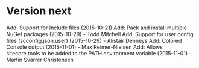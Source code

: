 Version next
============
Add: Support for Include files (2015-10-21)
Add: Pack and install multiple NuGet packages (2015-10-29) - Todd Mitchell
Add: Support for user config files (scconfig.json.user) (2015-10-29) - Alistair Denneys
Add: Colored Console output (2015-11-01) - Max Reimer-Nielsen
Add: Allows sitecore.tools to be added to the PATH environment variable (2015-11-01) - Martin Svarrer Christensen